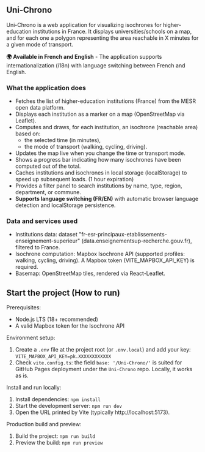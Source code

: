 ## Uni-Chrono

Uni-Chrono is a web application for visualizing isochrones for higher-education institutions in France. It displays universities/schools on a map, and for each one a polygon representing the area reachable in X minutes for a given mode of transport.

**🌍 Available in French and English** - The application supports internationalization (i18n) with language switching between French and English.

### What the application does

- Fetches the list of higher-education institutions (France) from the MESR open data platform.
- Displays each institution as a marker on a map (OpenStreetMap via Leaflet).
- Computes and draws, for each institution, an isochrone (reachable area) based on:
  - the selected time (in minutes),
  - the mode of transport (walking, cycling, driving).
- Updates the map live when you change the time or transport mode.
- Shows a progress bar indicating how many isochrones have been computed out of the total.
- Caches institutions and isochrones in local storage (localStorage) to speed up subsequent loads. (1 hour expiration)
- Provides a filter panel to search institutions by name, type, region, department, or commune.
- **Supports language switching (FR/EN)** with automatic browser language detection and localStorage persistence.

### Data and services used

- Institutions data: dataset "fr-esr-principaux-etablissements-enseignement-superieur" (data.enseignementsup-recherche.gouv.fr), filtered to France.
- Isochrone computation: Mapbox Isochrone API (supported profiles: walking, cycling, driving). A Mapbox token (VITE_MAPBOX_API_KEY) is required.
- Basemap: OpenStreetMap tiles, rendered via React-Leaflet.

## Start the project (How to run)

Prerequisites:
- Node.js LTS (18+ recommended)
- A valid Mapbox token for the Isochrone API

Environment setup:
1. Create a `.env` file at the project root (or `.env.local`) and add your key: `VITE_MAPBOX_API_KEY=pk.XXXXXXXXXXXX`
2. Check `vite.config.ts`: the field `base: '/Uni-Chrono/'` is suited for GitHub Pages deployment under the `Uni-Chrono` repo. Locally, it works as is.

Install and run locally:
1. Install dependencies: `npm install`
2. Start the development server: `npm run dev`
3. Open the URL printed by Vite (typically http://localhost:5173).

Production build and preview:
1. Build the project: `npm run build`
2. Preview the build: `npm run preview`
